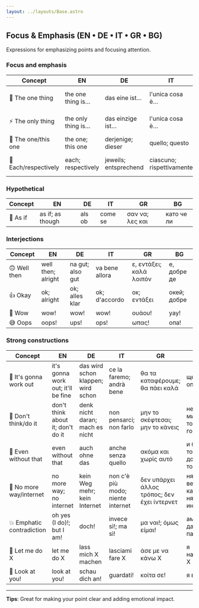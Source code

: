 ```yaml
---
layout: ../layouts/Base.astro
---
```

## Focus & Emphasis (EN • DE • IT • GR • BG)

Expressions for emphasizing points and focusing attention.

### Focus and emphasis
| Concept | EN | DE | IT | GR | BG |
|---|---|---|---|---|---|
| 🎯 The one thing | the one thing is… | das eine ist… | l'unica cosa è… | το ένα πράγμα είναι… | едното нещо е… |
| ⚡ The only thing | the only thing is… | das einzige ist… | l'unica cosa è… | το μόνο πράγμα είναι… | единственото нещо е… |
| 🎯 The one/this one | the one; this one | derjenige; dieser | quello; questo | εκείνος; αυτός | този; онзи |
| 📍 Each/respectively | each; respectively | jeweils; entsprechend | ciascuno; rispettivamente | κάθε ένας; αντίστοιχα | всеки; съответно |

### Hypothetical
| Concept | EN | DE | IT | GR | BG |
|---|---|---|---|---|---|
| 🤔 As if | as if; as though | als ob | come se | σαν να; λες και | като че ли |

### Interjections
| Concept | EN | DE | IT | GR | BG |
|---|---|---|---|---|---|
| 🙃 Well then | well then; alright | na gut; also gut | va bene allora | ε, εντάξει; καλά λοιπόν | е, добре де |
| 👍 Okay | ok; alright | ok; alles klar | ok; d'accordo | οκ; εντάξει | окей; добре |
| 🤩 Wow | wow! | wow! | wow! | ουάου! | уау! |
| 😅 Oops | oops! | ups! | ops! | ωπας! | опа! |

### Strong constructions
| Concept | EN | DE | IT | GR | BG |
|---|---|---|---|---|---|
| 🎯 It's gonna work out | it's gonna work out; it'll be fine | das wird schon klappen; wird schon | ce la faremo; andrà bene | θα τα καταφέρουμε; θα πάει καλά | ще се оправя |
| 🧠 Don't think/do it | don't think about it; don't do it | denk nicht daran; mach es nicht | non pensarci; non farlo | μην το σκέφτεσαι; μην το κάνεις | не мисли за това; не го прави |
| 🤷 Even without that | even without that | auch ohne das | anche senza quello | ακόμα και χωρίς αυτό | и без това; дори без това |
| 🚫 No more way/internet | no more way; no internet | kein Weg mehr; kein Internet | non c'è più modo; niente internet | δεν υπάρχει άλλος τρόπος; δεν έχει ίντερνετ | няма вече как; няма интернет |
| 💥 Emphatic contradiction | oh yes (I do)!; but I am! | doch! | invece sì!; ma sì! | μα ναι!; όμως είμαι! | ама пък да!; все пак съм! |
| 🎯 Let me do X | let me do X | lass mich X machen | lasciami fare X | άσε με να κάνω X | я направи X |
| 👀 Look at you! | look at you! | schau dich an! | guardati! | κοίτα σε! | я виж ти! |

---
**Tips**: Great for making your point clear and adding emotional impact.
